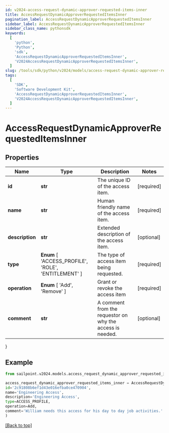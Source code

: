 ```yaml
---
id: v2024-access-request-dynamic-approver-requested-items-inner
title: AccessRequestDynamicApproverRequestedItemsInner
pagination_label: AccessRequestDynamicApproverRequestedItemsInner
sidebar_label: AccessRequestDynamicApproverRequestedItemsInner
sidebar_class_name: pythonsdk
keywords:
  [
    'python',
    'Python',
    'sdk',
    'AccessRequestDynamicApproverRequestedItemsInner',
    'V2024AccessRequestDynamicApproverRequestedItemsInner',
  ]
slug: /tools/sdk/python/v2024/models/access-request-dynamic-approver-requested-items-inner
tags:
  [
    'SDK',
    'Software Development Kit',
    'AccessRequestDynamicApproverRequestedItemsInner',
    'V2024AccessRequestDynamicApproverRequestedItemsInner',
  ]
---
```


# AccessRequestDynamicApproverRequestedItemsInner

## Properties

| Name | Type | Description | Notes |
| --- | --- | --- | --- |
| **id** | **str** | The unique ID of the access item. | [required] |
| **name** | **str** | Human friendly name of the access item. | [required] |
| **description** | **str** | Extended description of the access item. | [optional] |
| **type** | **Enum** [ 'ACCESS_PROFILE', 'ROLE', 'ENTITLEMENT' ] | The type of access item being requested. | [required] |
| **operation** | **Enum** [ 'Add', 'Remove' ] | Grant or revoke the access item | [required] |
| **comment** | **str** | A comment from the requestor on why the access is needed. | [optional] |

}

## Example

```python
from sailpoint.v2024.models.access_request_dynamic_approver_requested_items_inner import AccessRequestDynamicApproverRequestedItemsInner

access_request_dynamic_approver_requested_items_inner = AccessRequestDynamicApproverRequestedItemsInner(
id='2c91808b6ef1d43e016efba0ce470904',
name='Engineering Access',
description='Engineering Access',
type=ACCESS_PROFILE,
operation=Add,
comment='William needs this access for his day to day job activities.'
)

```

[[Back to top]](#)
